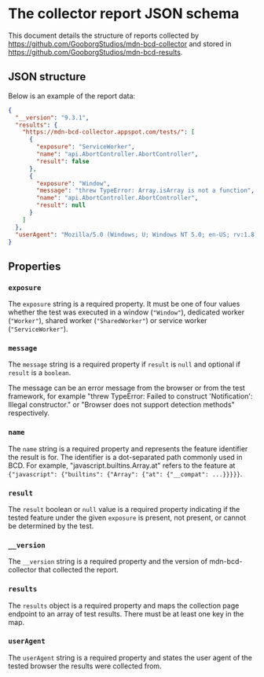 # The collector report JSON schema

This document details the structure of reports collected by https://github.com/GooborgStudios/mdn-bcd-collector and stored in https://github.com/GooborgStudios/mdn-bcd-results.

## JSON structure

Below is an example of the report data:

```json
{
  "__version": "9.3.1",
  "results": {
    "https://mdn-bcd-collector.appspot.com/tests/": [
      {
        "exposure": "ServiceWorker",
        "name": "api.AbortController.AbortController",
        "result": false
      },
      {
        "exposure": "Window",
        "message": "threw TypeError: Array.isArray is not a function",
        "name": "api.AbortController.AbortController",
        "result": null
      }
    ]
  },
  "userAgent": "Mozilla/5.0 (Windows; U; Windows NT 5.0; en-US; rv:1.8) Gecko/20051111 Firefox/1.5"
}
```

## Properties

### `exposure`

The `exposure` string is a required property. It must be one of four values whether the test was executed in a window (`"Window"`), dedicated worker (`"Worker"`), shared worker (`"SharedWorker"`) or service worker (`"ServiceWorker"`).

### `message`

The `message` string is a required property if `result` is `null` and optional if `result` is a `boolean`.

The message can be an error message from the browser or from the test framework, for example "threw TypeError: Failed to construct 'Notification': Illegal constructor." or "Browser does not support detection methods" respectively.

### `name`

The `name` string is a required property and represents the feature identifier the result is for. The identifier is a dot-separated path commonly used in BCD. For example, "javascript.builtins.Array.at" refers to the feature at `{"javascript": {"builtins": {"Array": {"at": {"__compat": ...}}}}}`.

### `result`

The `result` boolean or `null` value is a required property indicating if the tested feature under the given `exposure` is present, not present, or cannot be determined by the test.

### `__version`

The `__version` string is a required property and the version of mdn-bcd-collector that collected the report.

### `results`

The `results` object is a required property and maps the collection page endpoint to an array of test results. There must be at least one key in the map.

### `userAgent`

The `userAgent` string is a required property and states the user agent of the tested browser the results were collected from.
